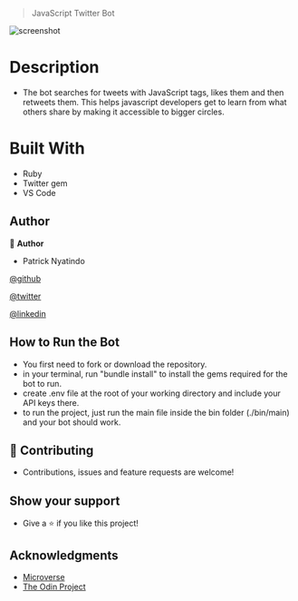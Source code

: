 > JavaScript Twitter Bot

![screenshot](https://user-images.githubusercontent.com/48393059/78469196-94acbd80-7727-11ea-9648-8bb1ecebf7ec.png)

# Description

- The bot searches for tweets with JavaScript tags, likes them and then retweets them. This helps javascript developers get to learn from what others share by making it accessible to bigger circles.

# Built With

- Ruby
- Twitter gem
- VS Code

## Author

👤 **Author**
- Patrick Nyatindo

[@github](https://github.com/nyatindopatrick)

[@twitter](https://twitter.com/nyatindopatrick)

[@linkedin](https://linkedin.com/in/nyatindopatrick)

## How to Run the Bot

- You first need to fork or download the repository.
- in your terminal, run "bundle install" to install the gems required for the bot to run.
- create .env file at the root of your working directory and include your API keys there.
- to run the project, just run the main file inside the bin folder (./bin/main) and your bot should work.

## 🤝 Contributing

- Contributions, issues and feature requests are welcome!

## Show your support

- Give a ⭐️ if you like this project!

## Acknowledgments

- [Microverse](https://www.microverse.org) 
- [The Odin Project](https://theodinproject.com)

